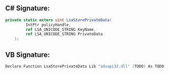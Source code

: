 
## C# Signature:
```cs
private static extern uint LsaStorePrivateData(
         IntPtr policyHandle,
         ref LSA_UNICODE_STRING KeyName,
         ref LSA_UNICODE_STRING PrivateData
    );
```

## VB Signature:
```cs
Declare Function LsaStorePrivateData Lib "advapi32.dll" (TODO) As TODO
```
